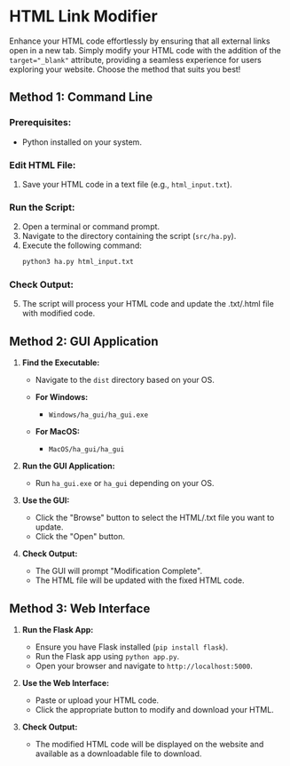 # HTML Link Modifier

Enhance your HTML code effortlessly by ensuring that all external
links open in a new tab. Simply modify your HTML code with the
addition of the
<code>target="\_blank"</code> attribute, providing a seamless
experience for users exploring your website. Choose the method that suits you best!

## Method 1: Command Line

### Prerequisites:

- Python installed on your system.

### Edit HTML File:

1. Save your HTML code in a text file (e.g., `html_input.txt`).

### Run the Script:

2. Open a terminal or command prompt.
3. Navigate to the directory containing the script (`src/ha.py`).
4. Execute the following command:
   ```bash
   python3 ha.py html_input.txt
   ```

### Check Output:

5. The script will process your HTML code and update the .txt/.html file with modified code.

## Method 2: GUI Application

1. **Find the Executable:**

   - Navigate to the `dist` directory based on your OS.

   - **For Windows:**

     - `Windows/ha_gui/ha_gui.exe`

   - **For MacOS:**
     - `MacOS/ha_gui/ha_gui`

2. **Run the GUI Application:**

   - Run `ha_gui.exe` or `ha_gui` depending on your OS.

3. **Use the GUI:**

   - Click the "Browse" button to select the HTML/.txt file you want to update.
   - Click the "Open" button.

4. **Check Output:**
   - The GUI will prompt "Modification Complete".
   - The HTML file will be updated with the fixed HTML code.

## Method 3: Web Interface

1. **Run the Flask App:**

   - Ensure you have Flask installed (`pip install flask`).
   - Run the Flask app using `python app.py`.
   - Open your browser and navigate to `http://localhost:5000`.

2. **Use the Web Interface:**

   - Paste or upload your HTML code.
   - Click the appropriate button to modify and download your HTML.

3. **Check Output:**
   - The modified HTML code will be displayed on the website and available as a downloadable file to download.
